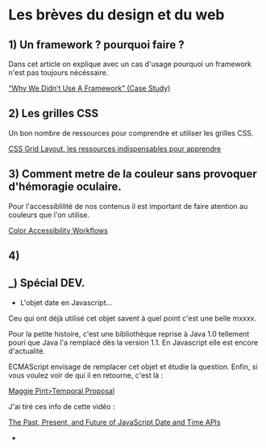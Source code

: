 # Les brèves du design et du web 


## 1) Un framework ? pourquoi faire ?

Dans cet article on explique avec un cas d'usage pourquoi un framework n'est pas toujours nécéssaire.

[“Why We Didn’t Use A Framework” (Case Study)](https://www.smashingmagazine.com/2017/05/why-no-framework/)


## 2) Les grilles CSS

Un bon nombre de ressources pour comprendre et utiliser les grilles CSS.

[CSS Grid Layout, les ressources indispensables pour apprendre](https://www.alsacreations.com/astuce/lire/1739-CSS-Grid-Layout-les-ressources-indispensables-pour-apprendre.html)


## 3) Comment metre de la couleur sans provoquer d'hémoragie oculaire.

Pour l'accessiblilité de nos contenus il est important de faire atention au couleurs que l'on utilise.

[Color Accessibility Workflows](https://alistapart.com/article/color-accessibility-workflows)


## 4) 


## _) Spécial DEV. 

- L'objet date en Javascript...

Ceu qui ont déjà utilisé cet objet savent à quel point c'est une belle mxxxx.

Pour la petite histoire, c'est une bibliothèque reprise à Java 1.0 tellement pouri que Java l'a remplacé dès la version 1.1. En Javascript elle est encore d'actualité.

ECMAScript envisage de remplacer cet objet et étudie la question. Enfin, si vous voulez voir de qui il en retourne, c'est là :

[Maggie Pint>Temporal Proposal](https://github.com/maggiepint/proposal-temporal)

J'ai tiré ces info de cette vidéo :

[The Past, Present, and Future of JavaScript Date and Time APIs](https://www.youtube.com/watch?v=aVuor-VAWTI)


- 
